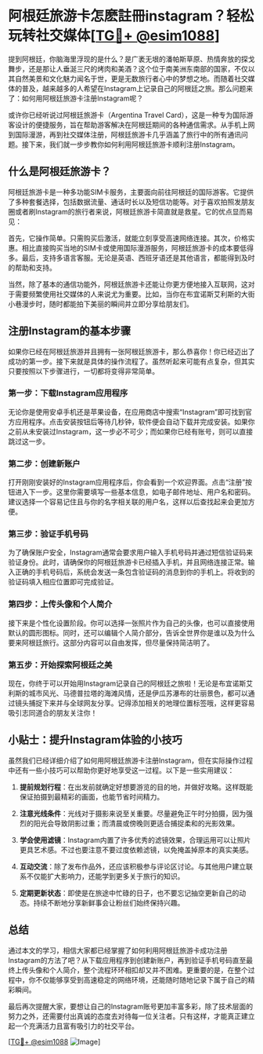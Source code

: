 # 阿根廷旅游卡怎麽註冊instagram？轻松玩转社交媒体[[TG💪+ @esim1088](https://t.me/s/esim1088)]

提到阿根廷，你脑海里浮现的是什么？是广袤无垠的潘帕斯草原、热情奔放的探戈舞步，还是那让人垂涎三尺的烤肉和美酒？这个位于南美洲东南部的国家，不仅以其自然美景和文化魅力闻名于世，更是无数旅行者心中的梦想之地。而随着社交媒体的普及，越来越多的人希望在Instagram上记录自己的阿根廷之旅。那么问题来了：如何用阿根廷旅游卡注册Instagram呢？

或许你已经听说过阿根廷旅游卡（Argentina Travel Card），这是一种专为国际游客设计的便捷服务，旨在帮助游客解决在阿根廷期间的各种通信需求。从手机上网到国际漫游，再到社交媒体注册，阿根廷旅游卡几乎涵盖了旅行中的所有通讯问题。接下来，我们就一步步教你如何利用阿根廷旅游卡顺利注册Instagram。

## 什么是阿根廷旅游卡？

阿根廷旅游卡是一种多功能SIM卡服务，主要面向前往阿根廷的国际游客。它提供了多种套餐选择，包括数据流量、通话时长以及短信功能等。对于喜欢拍照发朋友圈或者刷Instagram的旅行者来说，阿根廷旅游卡简直就是救星。它的优点显而易见：

首先，它操作简单。只需购买后激活，就能立刻享受高速网络连接。其次，价格实惠。相比直接购买当地的SIM卡或使用国际漫游服务，阿根廷旅游卡的成本要低得多。最后，支持多语言客服。无论是英语、西班牙语还是其他语言，都能得到及时的帮助和支持。

当然，除了基本的通信功能外，阿根廷旅游卡还能让你更方便地接入互联网，这对于需要频繁使用社交媒体的人来说尤为重要。比如，当你在布宜诺斯艾利斯的大街小巷漫步时，随时都能拍下美丽的瞬间并立即分享给朋友们。

## 注册Instagram的基本步骤

如果你已经在阿根廷旅游并且拥有一张阿根廷旅游卡，那么恭喜你！你已经迈出了成功的第一步。接下来就是具体的操作流程了。虽然听起来可能有点复杂，但其实只要按照以下步骤进行，一切都将变得非常简单。

### 第一步：下载Instagram应用程序

无论你是使用安卓手机还是苹果设备，在应用商店中搜索“Instagram”即可找到官方应用程序。点击安装按钮后等待几秒钟，软件便会自动下载并完成安装。如果你之前从未安装过Instagram，这一步必不可少；而如果你已经有账号，则可以直接跳过这一步。

### 第二步：创建新账户

打开刚刚安装好的Instagram应用程序后，你会看到一个欢迎界面。点击“注册”按钮进入下一步。这里你需要填写一些基本信息，如电子邮件地址、用户名和密码。建议选择一个容易记住且与你的名字相关联的用户名，这样以后查找起来会更加方便。

### 第三步：验证手机号码

为了确保账户安全，Instagram通常会要求用户输入手机号码并通过短信验证码来验证身份。此时，请确保你的阿根廷旅游卡已经插入手机，并且网络连接正常。输入正确的手机号码后，系统会发送一条包含验证码的消息到你的手机上。将收到的验证码填入相应位置即可完成验证。

### 第四步：上传头像和个人简介

接下来是个性化设置阶段。你可以选择一张照片作为自己的头像，也可以直接使用默认的圆形图标。同时，还可以编辑个人简介部分，告诉全世界你是谁以及为什么要来阿根廷旅行。这部分内容可以自由发挥，但尽量保持简洁明了。

### 第五步：开始探索阿根廷之美

现在，你终于可以开始用Instagram记录自己的阿根廷之旅啦！无论是布宜诺斯艾利斯的城市风光、马德普拉塔的海滩风情，还是伊瓜苏瀑布的壮丽景色，都可以通过镜头捕捉下来并与全球网友分享。记得添加相关的地理位置标签哦，这样更容易吸引志同道合的朋友关注你！

## 小贴士：提升Instagram体验的小技巧

虽然我们已经详细介绍了如何用阿根廷旅游卡注册Instagram，但在实际操作过程中还有一些小技巧可以帮助你更好地享受这一过程。以下是一些实用建议：

1. **提前规划行程**：在出发前就确定好想要游览的目的地，并做好攻略。这样既能保证拍摄到最精彩的画面，也能节省时间精力。
   
2. **注意光线条件**：光线对于摄影来说至关重要。尽量避免正午时分拍摄，因为强烈的阳光会导致阴影过重；而清晨或傍晚则更适合捕捉柔和的光影效果。

3. **学会使用滤镜**：Instagram内置了许多优秀的滤镜效果，合理运用可以让照片更具艺术感。不过也要注意不要过度依赖滤镜，以免掩盖掉原本的真实美感。

4. **互动交流**：除了发布作品外，还应该积极参与评论区讨论。与其他用户建立联系不仅能扩大影响力，还能学到更多关于旅行的知识。

5. **定期更新状态**：即使是在旅途中忙碌的日子，也不要忘记抽空更新自己的动态。持续不断地分享新鲜事会让粉丝们始终保持兴趣。

## 总结

通过本文的学习，相信大家都已经掌握了如何利用阿根廷旅游卡成功注册Instagram的方法了吧？从下载应用程序到创建新账户，再到验证手机号码直至最终上传头像和个人简介，整个流程环环相扣却又并不困难。更重要的是，在整个过程中，你不仅能够享受到高速稳定的网络环境，还能随时随地记录下属于自己的精彩瞬间。

最后再次提醒大家，要想让自己的Instagram账号更加丰富多彩，除了技术层面的努力之外，还需要付出真诚的态度去对待每一位关注者。只有这样，才能真正建立起一个充满活力且富有吸引力的社交平台。

[[TG💪+ @esim1088](https://t.me/s/esim1088) ![Image](https://i.postimg.cc/4NQfJmqS/Snipaste-2025-05-13-00-14-12.png)]